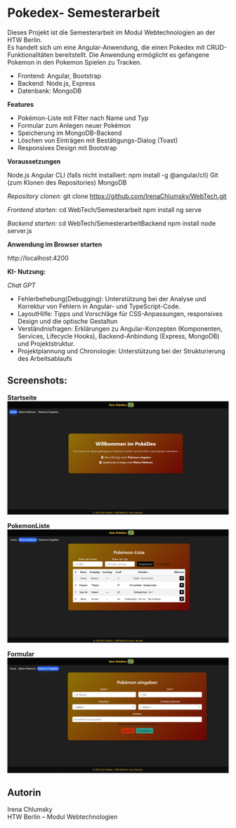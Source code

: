  # Pokedex- Semesterarbeit

Dieses Projekt ist die Semesterarbeit im Modul Webtechnologien an der HTW Berlin.  
Es handelt sich um eine Angular-Anwendung, die einen Pokedex mit CRUD-Funktionalitäten bereitstellt. 
Die Anwendung ermöglicht es gefangene Pokemon in den Pokemon Spielen zu Tracken. 

- Frontend: Angular, Bootstrap
- Backend: Node.js, Express  
- Datenbank: MongoDB 

**Features**

- Pokémon-Liste mit Filter nach Name und Typ  
- Formular zum Anlegen neuer Pokémon  
- Speicherung im MongoDB-Backend  
- Löschen von Einträgen mit Bestätigungs-Dialog (Toast)  
- Responsives Design mit Bootstrap  




**Voraussetzungen**

Node.js
Angular CLI (falls nicht installiert: npm install -g @angular/cli)
Git (zum Klonen des Repositories)
MongoDB

*Repository clonen:*
git clone https://github.com/IrenaChlumsky/WebTech.git



*Frontend starten:*
cd WebTech/Semesterarbeit
npm install
ng serve

*Backend starten:*
cd WebTech/SemesterarbeitBackend
npm install
node server.js  

**Anwendung im Browser starten**

http://localhost:4200

**KI- Nutzung:**

*Chat GPT* 
 - Fehlerbehebung(Debugging): Unterstützung bei der Analyse und Korrektur von Fehlern in Angular- und TypeScript-Code.
 - LayoutHilfe: Tipps und Vorschläge für CSS-Anpassungen, responsives Design und die optische Gestaltun
 - Verständnisfragen: Erklärungen zu Angular-Konzepten (Komponenten, Services, Lifecycle Hooks), Backend-Anbindung (Express, MongoDB) und  Projektstruktur.
 - Projektplannung und Chronologie: Unterstützung bei der Strukturierung des Arbeitsablaufs 

## Screenshots:


**Startseite**
![Startseite](screenshots/home.png)

**PokemonListe**
![Pokemon-Liste](screenshots/table.png)

**Formular**
![Formular](screenshots/formular.png)

## Autorin
Irena Chlumsky  
HTW Berlin – Modul Webtechnologien

 
